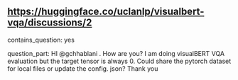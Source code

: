 ## https://huggingface.co/uclanlp/visualbert-vqa/discussions/2

contains_question: yes

question_part: HI @gchhablani . How are you?
I am doing visualBERT VQA evaluation but the target tensor is always 0. Could share the pytorch dataset for local files or update the config. json? Thank you